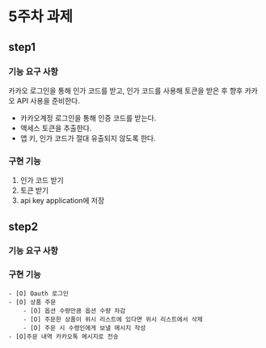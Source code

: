 # 5주차 과제
## step1
### 기능 요구 사항
카카오 로그인을 통해 인가 코드를 받고, 인가 코드를 사용해 토큰을 받은 후 향후 카카오 API 사용을 준비한다.
- 카카오계정 로그인을 통해 인증 코드를 받는다.
- 액세스 토큰을 추출한다.
- 앱 키, 인가 코드가 절대 유출되지 않도록 한다.
### 구현 기능
1. 인가 코드 받기
2. 토큰 받기
3. api key application에 저장

## step2
### 기능 요구 사항

### 구현 기능
    - [O] Oauth 로그인
    - [O] 상품 주문
        - [O] 옵션 수량만큼 옵션 수량 차감
        - [O] 주문한 상품이 위시 리스트에 있다면 위시 리스트에서 삭제
        - [O] 주문 시 수령인에게 보낼 메시지 작성
    - [O]주문 내역 카카오톡 메시지로 전송